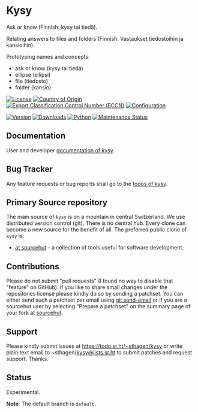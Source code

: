 # Kysy

Ask or know (Finnish: kysy tai tiedä).

Relating answers to files and folders (Finnish: Vastaukset tiedostoihin ja kansioihin).

Prototyping names and concepts:

* ask or know (kysy tai tiedä)
* ellipse (ellipsi)
* file (tiedosto)
* folder (kansio)

[![License](https://git.sr.ht/~sthagen/kysy/blob/default/docs/badges/license-spdx-mit.svg)](https://git.sr.ht/~sthagen/kysy/tree/default/item/LICENSE)
[![Country of Origin](https://git.sr.ht/~sthagen/kysy/blob/default/docs/badges/country-of-origin-name-switzerland-neutral.svg)](https://git.sr.ht/~sthagen/kysy/tree/default/item/COUNTRY-OF-ORIGIN)
[![Export Classification Control Number (ECCN)](https://git.sr.ht/~sthagen/kysy/blob/default/docs/badges/export-control-classification-number_eccn-ear99-neutral.svg)](https://git.sr.ht/~sthagen/kysy/tree/default/item/EXPORT-CONTROL-CLASSIFICATION-NUMBER)
[![Configuration](https://git.sr.ht/~sthagen/kysy/blob/default/docs/badges/configuration-sbom.svg)](https://git.sr.ht/~sthagen/kysy/tree/default/item/docs/third-party/README.md)

[![Version](https://git.sr.ht/~sthagen/kysy/blob/default/docs/badges/latest-release.svg)](https://pypi.python.org/pypi/kysy/)
[![Downloads](https://git.sr.ht/~sthagen/kysy/blob/default/docs/badges/downloads-per-month.svg)](https://pepy.tech/project/kysy)
[![Python](https://git.sr.ht/~sthagen/kysy/blob/default/docs/badges/python-versions.svg)](https://pypi.python.org/pypi/kysy/)
[![Maintenance Status](https://git.sr.ht/~sthagen/kysy/blob/default/docs/badges/commits-per-year.svg)](https://git.sr.ht/~sthagen/kysy/log)

## Documentation

User and developer [documentation of kysy](https://codes.dilettant.life/docs/kysy).

## Bug Tracker

Any feature requests or bug reports shall go to the [todos of kysy](https://todo.sr.ht/~sthagen/kysy).

## Primary Source repository

The main source of `kysy` is on a mountain in central Switzerland.
We use distributed version control (git).
There is no central hub.
Every clone can become a new source for the benefit of all.
The preferred public clone of `kysy` is:

* [at sourcehut](https://git.sr.ht/~sthagen/kysy) - a collection of tools useful for software development.

## Contributions

Please do not submit "pull requests" (I found no way to disable that "feature" on GitHub).
If you like to share small changes under the repositories license please kindly do so by sending a patchset.
You can either send such a patchset per email using [git send-email](https://git-send-email.io) or 
if you are a sourcehut user by selecting "Prepare a patchset" on the summary page of your fork at [sourcehut](https://git.sr.ht/).

## Support

Please kindly submit issues at https://todo.sr.ht/~sthagen/kysy or write plain text email to ~sthagen/kysy@lists.sr.ht to submit patches and request support. Thanks.

## Status

Experimental.

**Note**: The default branch is `default`.
